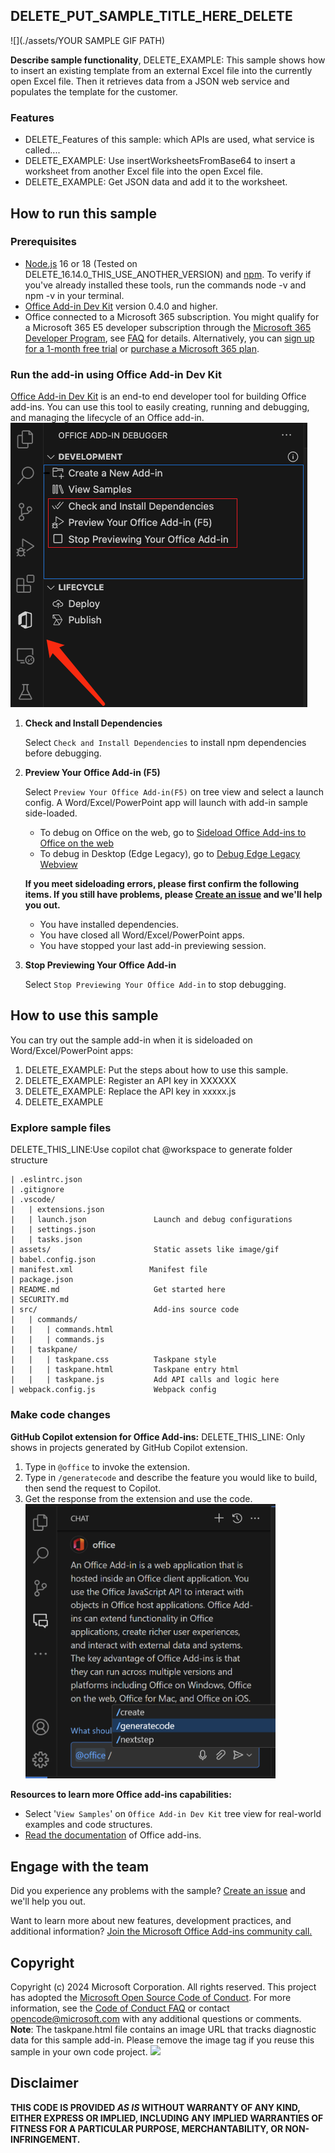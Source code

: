 ## DELETE_PUT_SAMPLE_TITLE_HERE_DELETE

![](./assets/YOUR SAMPLE GIF PATH)

**Describe sample functionality**, DELETE_EXAMPLE: This sample shows how to insert an existing template from an external Excel file into the currently open Excel file. Then it retrieves data from a JSON web service and populates the template for the customer. 

### Features
- DELETE_Features of this sample: which APIs are used, what service is called....
- DELETE_EXAMPLE: Use insertWorksheetsFromBase64 to insert a worksheet from another Excel file into the open Excel file.
- DELETE_EXAMPLE: Get JSON data and add it to the worksheet.

## How to run this sample

### Prerequisites
- [Node.js](https://nodejs.org) 16 or 18 (Tested on DELETE_16.14.0_THIS_USE_ANOTHER_VERSION) and [npm](https://www.npmjs.com/get-npm). To verify if you've already installed these tools, run the commands node -v and npm -v in your terminal.
- [Office Add-in Dev Kit](https://marketplace.visualstudio.com/items?itemName=msoffice.microsoft-office-add-in-debugger) version 0.4.0 and higher.
- Office connected to a Microsoft 365 subscription. You might qualify for a Microsoft 365 E5 developer subscription through the [Microsoft 365 Developer Program](
https://developer.microsoft.com/en-us/microsoft-365/dev-program), see [FAQ](
https://learn.microsoft.com/en-us/office/developer-program/microsoft-365-developer-program-faq#who-qualifies-for-a-microsoft-365-e5-developer-subscription-) for details.
Alternatively, you can [sign up for a 1-month free trial](
https://www.microsoft.com/en-us/microsoft-365/try?rtc=1)
or [purchase a Microsoft 365 plan](
https://www.microsoft.com/en-us/microsoft-365/buy/compare-all-microsoft-365-products).


### Run the add-in using Office Add-in Dev Kit
[Office Add-in Dev Kit](https://marketplace.visualstudio.com/items?itemName=msoffice.microsoft-office-add-in-debugger) is an end-to end developer tool for building Office add-ins. You can use this tool to easily creating, running and debugging, and managing the lifecycle of an Office add-in.
<br>![](./assets/toolkit_development_preview.png)

1. **Check and Install Dependencies**

    Select `Check and Install Dependencies` to install npm dependencies before debugging.

3. **Preview Your Office Add-in (F5)**
    
    Select `Preview Your Office Add-in(F5)` on tree view and select a launch config. A Word/Excel/PowerPoint app will launch with add-in sample side-loaded. 
    * To debug on Office on the web, go to [Sideload Office Add-ins to Office on the web](https://learn.microsoft.com/office/dev/add-ins/testing/sideload-office-add-ins-for-testing)
    * To debug in Desktop (Edge Legacy), go to [Debug Edge Legacy Webview](https://learn.microsoft.com/office/dev/add-ins/testing/debug-add-ins-using-devtools-edge-legacy)
    
    **If you meet sideloading errors, please first confirm the following items. If you still have problems, please [Create an issue]( https://github.com/OfficeDev/Office-Samples/issues/new) and we'll help you out.** 
    
    * You have installed dependencies.
    * You have closed all Word/Excel/PowerPoint apps.
    * You have stopped your last add-in previewing session.

4. **Stop Previewing Your Office Add-in**

    Select `Stop Previewing Your Office Add-in` to stop debugging.

## How to use this sample
You can try out the sample add-in when it is sideloaded on Word/Excel/PowerPoint apps:

1. DELETE_EXAMPLE: Put the steps about how to use this sample.
2. DELETE_EXAMPLE: Register an API key in XXXXXX
3. DELETE_EXAMPLE: Replace the API key in xxxxx.js
4. DELETE_EXAMPLE

### Explore sample files
DELETE_THIS_LINE:Use copilot chat @workspace to generate folder structure
```
| .eslintrc.json
| .gitignore
| .vscode/
|   | extensions.json
|   | launch.json               Launch and debug configurations
|   | settings.json             
|   | tasks.json                
| assets/                       Static assets like image/gif
| babel.config.json
| manifest.xml                 Manifest file
| package.json                  
| README.md                     Get started here
| SECURITY.md
| src/                          Add-ins source code
|   | commands/
|   |   | commands.html
|   |   | commands.js
|   | taskpane/
|   |   | taskpane.css          Taskpane style
|   |   | taskpane.html         Taskpane entry html
|   |   | taskpane.js           Add API calls and logic here
| webpack.config.js             Webpack config
```

### Make code changes

**GitHub Copilot extension for Office Add-ins:** 
DELETE_THIS_LINE: Only shows in projects generated by GitHub Copilot extension.
1. Type in `@office` to invoke the extension.
1. Type in `/generatecode` and describe the feature you would like to build, then send the request to Copilot.
1. Get the response from the extension and use the code.
<br><img src="./assets/github_copilot_extension.png" width="400"/>

**Resources to learn more Office add-ins capabilities:**
* Select '`View Samples`' on `Office Add-in Dev Kit` tree view for real-world examples and code structures.
* [Read the documentation](https://learn.microsoft.com/en-us/office/dev/add-ins/overview/office-add-ins) of Office add-ins.

## Engage with the team
Did you experience any problems with the sample? [Create an issue]( https://github.com/OfficeDev/Office-Samples/issues/new) and we'll help you out.

Want to learn more about new features, development practices, and additional information? [Join the Microsoft Office Add-ins community call.](https://learn.microsoft.com/en-us/office/dev/add-ins/overview/office-add-ins-community-call)

## Copyright
Copyright (c) 2024 Microsoft Corporation. All rights reserved.
This project has adopted the [Microsoft Open Source Code of Conduct](https://opensource.microsoft.com/codeofconduct/). For more information, see the [Code of Conduct FAQ](https://opensource.microsoft.com/codeofconduct/faq/) or contact [opencode@microsoft.com](mailto:opencode@microsoft.com) with any additional questions or comments.
<br>**Note**: The taskpane.html file contains an image URL that tracks diagnostic data for this sample add-in. Please remove the image tag if you reuse this sample in your own code project.
<img src="https://pnptelemetry.azurewebsites.net/pnp-officeaddins/samples/word-add-in-aigc">

## Disclaimer
**THIS CODE IS PROVIDED *AS IS* WITHOUT WARRANTY OF ANY KIND, EITHER EXPRESS OR IMPLIED, INCLUDING ANY IMPLIED WARRANTIES OF FITNESS FOR A PARTICULAR PURPOSE, MERCHANTABILITY, OR NON-INFRINGEMENT.**
